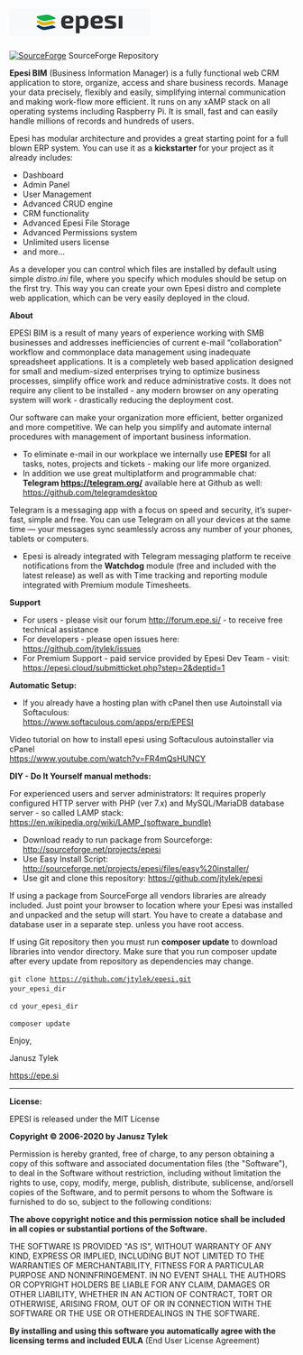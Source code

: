 ![Epesi Logo](/images/epesi-setup_wiz.png)
=
[![SourceForge](https://img.shields.io/sourceforge/dt/epesi.svg)](https://sourceforge.net/projects/epesi) SourceForge Repository

<b>Epesi BIM</b> (Business Information Manager) is a fully functional web CRM application to store, organize, access and share business records. Manage your data precisely, flexibly and easily, simplifying internal communication and making work-flow more efficient. It runs on any xAMP stack on all operating systems including Raspberry Pi. It is small, fast and can easily handle millions of records and hundreds of users.

Epesi has modular architecture and provides a great starting point for a full blown ERP system. You can use it as a <b>kickstarter</b> for your project as it already includes:

- Dashboard
- Admin Panel
- User Management
- Advanced CRUD engine
- CRM functionality
- Advanced Epesi File Storage
- Advanced Permissions system
- Unlimited users license
- and more...

As a developer you can control which files are installed by default using simple <i>distro.ini</i> file, where you specify which modules should be setup on the first try. This way you can create your own Epesi distro and complete web application, which can be very easily deployed in the cloud.

<b>About</b>

EPESI BIM is a result of many years of experience working with SMB businesses and addresses inefficiencies of current e-mail “collaboration” workflow and commonplace data management using inadequate spreadsheet applications. It is a completely web based application designed for small and medium-sized enterprises trying to optimize business processes, simplify office work and reduce administrative costs. It does not require any client to be installed - any modern browser on any operating system will work - drastically reducing the deployment cost.

Our software can make your organization more efficient, better organized and more competitive. We can help you simplify and automate internal procedures with management of important business information.

- To eliminate e-mail in our workplace we internally use <b>EPESI</b> for all tasks, notes, projects and tickets - making our life more organized. 
- In addition we use great multiplatform and programmable chat: <b>Telegram https://telegram.org/</b> available here at Github as well: https://github.com/telegramdesktop

Telegram is a messaging app with a focus on speed and security, it’s super-fast, simple and free. You can use Telegram on all your devices at the same time — your messages sync seamlessly across any number of your phones, tablets or computers.

- Epesi is already integrated with Telegram messaging platform te receive notifications from the <b>Watchdog</b> module (free and included with the latest release) as well as with Time tracking and reporting module integrated with Premium module Timesheets.

<b>Support</b>
- For users - please visit our forum http://forum.epe.si/ - to receive free technical assistance
- For developers - please open issues here: https://github.com/jtylek/issues
- For Premium Support - paid service provided by Epesi Dev Team - visit:<br>https://epesi.cloud/submitticket.php?step=2&deptid=1

<b>Automatic Setup:</b>

- If you already have a hosting plan with cPanel then use Autoinstall via Softaculous:<br>https://www.softaculous.com/apps/erp/EPESI

Video tutorial on how to install epesi using Softaculous autoinstaller via cPanel<br>https://www.youtube.com/watch?v=FR4mQsHUNCY

<b>DIY - Do It Yourself manual methods:</b>

For experienced users and server administrators:
It requires properly configured HTTP server with PHP (ver 7.x) and MySQL/MariaDB database server - so called LAMP stack: https://en.wikipedia.org/wiki/LAMP_(software_bundle)

- Download ready to run package from Sourceforge: http://sourceforge.net/projects/epesi
- Use Easy Install Script: http://sourceforge.net/projects/epesi/files/easy%20installer/
- Use git and clone this repository: https://github.com/jtylek/epesi

If using a package from SourceForge all vendors libraries are already included. Just point your browser to location where your Epesi was installed and unpacked and the setup will start. You have to create a database and database user in a separate step. unless you have root access.

If using Git repository then you must run <strong>composer update</strong> to download libraries into vendor directory.
Make sure that you run composer update after every update from repository as dependencies may change.

<code>git clone https://github.com/jtylek/epesi.git your_epesi_dir</code>

<code>cd your_epesi_dir</code>

<code>composer update</code>

Enjoy,

Janusz Tylek

https://epe.si

<HR>

<p>
 <b>License:</b>

 EPESI is released under the MIT License

 <b>Copyright © 2006-2020 by Janusz Tylek</b></center>

Permission is hereby granted, free of charge, to any person obtaining a copy of this software and associated documentation files (the "Software"), to deal in the Software without restriction, including without limitation the rights to use, copy, modify, merge, publish, distribute, sublicense, and/orsell copies of the Software, and to permit persons to whom the Software is furnished to do so, subject to the following conditions:

<b>The above copyright notice and this permission notice shall be included in all copies or substantial portions of the Software.</b>

THE SOFTWARE IS PROVIDED "AS IS", WITHOUT WARRANTY OF ANY KIND, EXPRESS OR IMPLIED, INCLUDING BUT NOT LIMITED TO THE WARRANTIES OF MERCHANTABILITY, FITNESS FOR A PARTICULAR PURPOSE AND NONINFRINGEMENT. IN NO EVENT SHALL THE AUTHORS OR COPYRIGHT HOLDERS BE LIABLE FOR ANY CLAIM, DAMAGES OR OTHER LIABILITY, WHETHER IN AN ACTION OF CONTRACT, TORT OR OTHERWISE, ARISING FROM, OUT OF OR IN CONNECTION WITH THE SOFTWARE OR THE USE OR OTHERDEALINGS IN THE SOFTWARE.

</p>
<b>By installing and using this software you automatically agree with the licensing terms and included EULA</b> (End User License Agreement)
